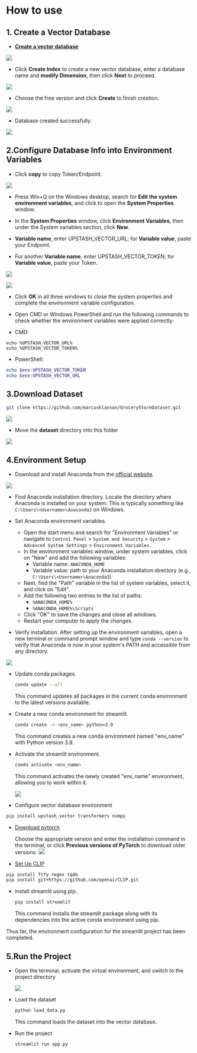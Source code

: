 # How to use

## 1. Create a Vector Database

* [**Create a vector database**](https://console.upstash.com/vector?teamid=0)
  
![](figures/step01.png)


* Click **Create Index** to create a new vector database, enter a database name and **modify Dimension**, then click **Next** to proceed.

![](figures/step02.png)

* Choose the free version and click **Create** to finish creation.

![](figures/step03.png)

* Database created successfully.

![](figures/step04.png)

## 2.Configure Database Info into Environment Variables

* Click **copy** to copy Token/Endpoint.

![](figures/step05.png)

* Press Win+Q on the Windows desktop, search for **Edit the system environment variables**, and click to open the **System Properties** window.

* In the **System Properties** window, click **Environment Variables**, then under the System variables section, click **New**.
* **Variable name**, enter UPSTASH_VECTOR_URL; for **Variable value**, paste your Endpoint.
* For another **Variable name**, enter UPSTASH_VECTOR_TOKEN; for **Variable value**, paste your Token.

![](figures/step06.png)

![](figures/step07.png)

* Click **OK** in all three windows to close the system properties and complete the environment variable configuration.

* Open CMD or Windows PowerShell and run the following commands to check whether the environment variables were applied correctly:

* CMD:

```shell
echo %UPSTASH_VECTOR_URL%
echo %UPSTASH_VECTOR_TOKEN%
```

* PowerShell:

```powershell
echo $env:UPSTASH_VECTOR_TOKEN
echo $env:UPSTASH_VECTOR_URL
```

## 3.Download Dataset

```bash
git clone https://github.com/marcusklasson/GroceryStoreDataset.git
```

![](figures/step08.png)

* Move the **dataset** directory into this folder

![](figures/step09.png)

## 4.Environment Setup

* Download and install Anaconda from the [official website](https://www.anaconda.com).

![](figures/step10.png)

* Find Anaconda installation directory. Locate the directory where Anaconda is installed on your system. This is typically something like `C:\Users\<Username>\Anaconda3` on Windows.

* Set Anaconda environment variables.
  * Open the start menu and search for "Environment Variables" or navigate to `Control Panel` > `System and Security` > `System` > `Advanced System Settings` > `Environment Variables`.
  * In the environment variables window, under system variables, click on "New" and add the following variables:
    * Variable name: `ANACONDA_HOME`
    * Variable value: path to your Anaconda installation directory (e.g., `C:\Users\<Username>\Anaconda3`)
  * Next, find the "Path" variable in the list of system variables, select it, and click on "Edit".
  * Add the following two entries to the list of paths:
    * `%ANACONDA_HOME%`
    * `%ANACONDA_HOME%\Scripts`
  * Click "OK" to save the changes and close all windows.
  * Restart your computer to apply the changes.

* Verify installation. After setting up the environment variables, open a new terminal or command prompt window and type `conda --version` to verify that Anaconda is now in your system's PATH and accessible from any directory.

![](figures/step11.png)

* Update conda packages.

  ```bash
  conda update --all
  ```
  This command updates all packages in the current conda environment to the latest versions available.

* Create a new conda environment for streamlit.

  ```bash
  conda create -n <env_name> python=3.9
  ```
  This command creates a new conda environment named "env_name" with Python version 3.9.

* Activate the streamlit environment.

  ```bash
  conda activate <env_name>
  ```
  This command activates the newly created "env_name" environment, allowing you to work within it.

  ![](figures/step12.png)

* Configure vector database environment

```bash
pip install upstash_vector transformers numpy
```

* [ Download pytorch](https://pytorch.org/)

  Choose the appropriate version and enter the installation command in the terminal, or click **Previous versions of PyTorch** to download older versions.
 ![](figures/step13.png)

* [Set Up CLIP](https://github.com/openai/CLIP)

```bash
pip install ftfy regex tqdm
pip install git+https://github.com/openai/CLIP.git
```

* Install streamlit using pip.

  ```bash
  pip install streamlit
  ```

  This command installs the streamlit package along with its dependencies into the active conda environment using pip.

Thus far, the environment configuration for the streamlit project has been completed.

## 5.Run the Project

* Open the terminal, activate the virtual environment, and switch to the project directory

  ![](figures/step14.png)

* Load the dataset

  ```bash
  python load_data.py
  ```

  This command loads the dataset into the vector database.

* Run the project

  ```bash
  streamlit run app.py
  ```
